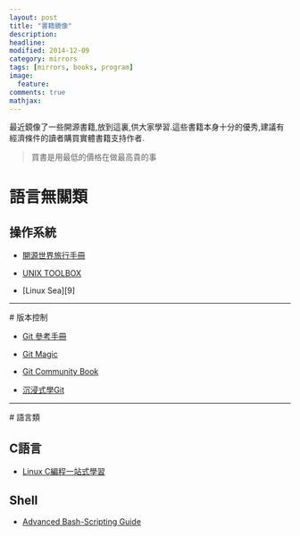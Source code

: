 ```yaml
---
layout: post
title: "書籍鏡像"
description: 
headline: 
modified: 2014-12-09
category: mirrors
tags: [mirrors, books, program]
image: 
  feature: 
comments: true
mathjax: 
---
```

最近鏡像了一些開源書籍,放到這裏,供大家學習.這些書籍本身十分的優秀,建議有經濟條件的讀者購買實體書籍支持作者.
<!--more-->

> 買書是用最低的價格在做最高貴的事

# 語言無關類

## 操作系統

* [開源世界旅行手冊][2]

* [UNIX TOOLBOX][3]

* [Linux Sea][9]
<hr>
# 版本控制

* [Git 參考手冊][4]

* [Git Magic][5]

* [Git Community Book][6]

* [沉浸式學Git][7]
<hr>
# 語言類

## C語言

* [Linux C編程一站式學習][1]

## Shell

* [Advanced Bash-Scripting Guide][8]

[1]: http://mirrors.ibrother.me/linuxc/ "Linux C編程一站式學習"

[2]: http://mirrors.ibrother.me/oswtg/ "開源世界旅行手冊"

[3]: http://mirrors.ibrother.me/utb/unixtoolbox_zh_CN.xhtml "UNIX TOOLBOX"

[4]: http://mirrors.ibrother.me/git-reference/ "Git 參考手冊"

[5]: http://mirrors.ibrother.me/git-magic/ "Git Magic"

[6]: http://mirrors.ibrother.me/gcb/ "Git Community Book"

[7]: http://mirrors.ibrother.me/git/ "沉浸式學Git"

[8]: http://mirrors.ibrother.me/abs/ "Advanced Bash-Scripting Guide"

[0]: http://mirrors.ibrother.me/linux_sea/ "Linux Sea"

